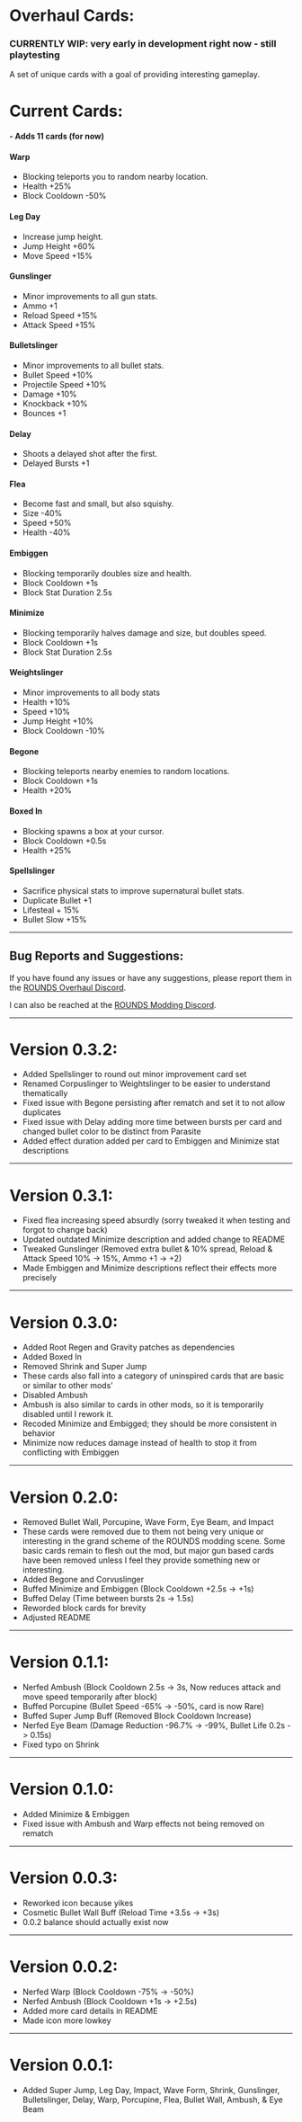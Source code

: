 # Overhaul Cards:

### CURRENTLY WIP: very early in development right now - still playtesting 

A set of unique cards with a goal of providing interesting gameplay.

# Current Cards:
#### - Adds 11 cards (for now)

#### Warp
- Blocking teleports you to random nearby location.
- Health +25%
- Block Cooldown -50%

#### Leg Day
- Increase jump height.
- Jump Height +60%
- Move Speed +15%

#### Gunslinger
- Minor improvements to all gun stats.
- Ammo +1
- Reload Speed +15%
- Attack Speed +15%

#### Bulletslinger
- Minor improvements to all bullet stats.
- Bullet Speed +10%
- Projectile Speed +10%
- Damage +10%
- Knockback +10%
- Bounces +1

#### Delay
- Shoots a delayed shot after the first.
- Delayed Bursts +1

#### Flea
- Become fast and small, but also squishy.
- Size -40%
- Speed +50%
- Health -40%

#### Embiggen
- Blocking temporarily doubles size and health.
- Block Cooldown +1s
- Block Stat Duration 2.5s

#### Minimize
- Blocking temporarily halves damage and size, but doubles speed.
- Block Cooldown +1s
- Block Stat Duration 2.5s

#### Weightslinger
- Minor improvements to all body stats
- Health +10%
- Speed +10%
- Jump Height +10%
- Block Cooldown -10%

#### Begone
- Blocking teleports nearby enemies to random locations.
- Block Cooldown +1s
- Health +20%

#### Boxed In
- Blocking spawns a box at your cursor.
- Block Cooldown +0.5s
- Health +25%

#### Spellslinger
- Sacrifice physical stats to improve supernatural bullet stats.
- Duplicate Bullet +1
- Lifesteal + 15%
- Bullet Slow +15%

---
## Bug Reports and Suggestions:
If you have found any issues or have any suggestions, please report them in the [ROUNDS Overhaul Discord](https://discord.com/channels/1038199747472797756/1042822464457154613).

I can also be reached at the [ROUNDS Modding Discord](https://discord.gg/rounds-modding).  

---
# Version 0.3.2:
- Added Spellslinger to round out minor improvement card set
- Renamed Corpuslinger to Weightslinger to be easier to understand thematically
- Fixed issue with Begone persisting after rematch and set it to not allow duplicates
- Fixed issue with Delay adding more time between bursts per card and changed bullet color to be distinct from Parasite
- Added effect duration added per card to Embiggen and Minimize stat descriptions

---
# Version 0.3.1:
- Fixed flea increasing speed absurdly (sorry tweaked it when testing and forgot to change back)
- Updated outdated Minimize description and added change to README
- Tweaked Gunslinger (Removed extra bullet & 10% spread, Reload & Attack Speed 10% -> 15%, Ammo +1 -> +2)
- Made Embiggen and Minimize descriptions reflect their effects more precisely

---
# Version 0.3.0:
- Added Root Regen and Gravity patches as dependencies
- Added Boxed In
- Removed Shrink and Super Jump
- These cards also fall into a category of uninspired cards that are basic or similar to other mods'
- Disabled Ambush
- Ambush is also similar to cards in other mods, so it is temporarily disabled until I rework it.
- Recoded Minimize and Embigged; they should be more consistent in behavior
- Minimize now reduces damage instead of health to stop it from conflicting with Embiggen

---
# Version 0.2.0:
- Removed Bullet Wall, Porcupine, Wave Form, Eye Beam, and Impact
- These cards were removed due to them not being very unique or interesting in the grand scheme of the ROUNDS modding scene. Some basic cards remain to flesh out the mod, but major gun based cards have been removed unless I feel they provide something new or interesting.
- Added Begone and Corvuslinger
- Buffed Minimize and Embiggen (Block Cooldown +2.5s -> +1s)
- Buffed Delay (Time between bursts 2s -> 1.5s)
- Reworded block cards for brevity
- Adjusted README

---
# Version 0.1.1: 
- Nerfed Ambush (Block Cooldown 2.5s -> 3s, Now reduces attack and move speed temporarily after block)
- Buffed Porcupine (Bullet Speed -65% -> -50%, card is now Rare)
- Buffed Super Jump Buff (Removed Block Cooldown Increase)
- Nerfed Eye Beam (Damage Reduction -96.7% -> -99%, Bullet Life 0.2s -> 0.15s)
- Fixed typo on Shrink

---
# Version 0.1.0: 
- Added Minimize & Embiggen
- Fixed issue with Ambush and Warp effects not being removed on rematch

---
# Version 0.0.3: 
- Reworked icon because yikes
- Cosmetic Bullet Wall Buff (Reload Time +3.5s -> +3s)
- 0.0.2 balance should actually exist now

---
# Version 0.0.2: 
- Nerfed Warp (Block Cooldown -75% -> -50%)
- Nerfed Ambush (Block Cooldown +1s -> +2.5s)
- Added more card details in README
- Made icon more lowkey

---
# Version 0.0.1: 
- Added Super Jump, Leg Day, Impact, Wave Form, Shrink, Gunslinger, Bulletslinger, Delay, Warp, Porcupine, Flea, Bullet Wall, Ambush, & Eye Beam